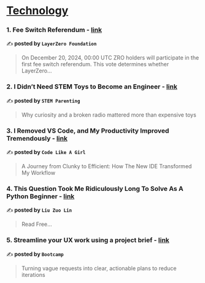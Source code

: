 
<h1><a href=https://medium.com/tag/technology/recommended target="_blank" rel="noopener noreferrer">Technology</a></h1>
<h3>1. Fee Switch Referendum - <a href="https://medium.com/layerzero-foundation/fee-switch-referendum-1311df84e8b9" target="_blank" rel="noopener noreferrer">link</a></h3>

✍️ **posted by `LayerZero Foundation`**

<blockquote>On December 20, 2024, 00:00 UTC ZRO holders will participate in the first fee switch referendum. This vote determines whether LayerZero…</blockquote>

<h3>2. I Didn’t Need STEM Toys to Become an Engineer - <a href="https://medium.com/stem-parenting/i-didnt-need-stem-toys-to-become-an-engineer-4fe377230db7" target="_blank" rel="noopener noreferrer">link</a></h3>

✍️ **posted by `STEM Parenting`**

<blockquote>Why curiosity and a broken radio mattered more than expensive toys</blockquote>

<h3>3. I Removed VS Code, and My Productivity Improved Tremendously - <a href="https://medium.com/code-like-a-girl/i-removed-vs-code-and-my-productivity-improved-tremendously-7d145a7ec1b4" target="_blank" rel="noopener noreferrer">link</a></h3>

✍️ **posted by `Code Like A Girl`**

<blockquote>A Journey from Clunky to Efficient: How The New IDE Transformed My Workflow</blockquote>

<h3>4. This Question Took Me Ridiculously Long To Solve As A Python Beginner - <a href="https://medium.com/@zlliu/this-question-took-me-ridiculously-long-to-solve-as-a-python-beginner-1815bfd1bba9" target="_blank" rel="noopener noreferrer">link</a></h3>

✍️ **posted by `Liu Zuo Lin`**

<blockquote>Read Free…</blockquote>

<h3>5. Streamline your UX work using a project brief - <a href="https://medium.com/design-bootcamp/streamline-your-ux-work-using-a-project-brief-a55f2576e53b" target="_blank" rel="noopener noreferrer">link</a></h3>

✍️ **posted by `Bootcamp`**

<blockquote>Turning vague requests into clear, actionable plans to reduce iterations</blockquote>

